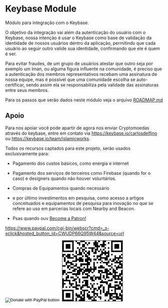 # Keybase Module

Módulo para integração com o Keybase.

O objetivo da integração vai além da autenticação do usuário com o Keybase, nossa intenção é usar o Keybase como base de validação da identidade de nossos usuários dentro da aplicação, permitindo que cada usuário ao seguir outro valide sua identidade, confirmando que ele é quem é ser.

Para evitar fraudes, de um grupo de usuários atestar que outro seja por exemplo um Iman, ou alguma figura influente na comunidade, é preciso que a autenticação dos membros representativos recebam uma assinatura de nossa equipe, mas é possível que uma comunidade escolha se auto-certificar, sendo assim ela se responsabiliza pela validade das assinaturas entre seus membros.

Para os passos que serão dados neste módulo veja o arquivo [ROADMAP.md](ROADMAP.md)

## Apoio

Para nos apoiar você pode apartir de agora nos enviar Cryptomoedas através do keybase, entre em contato via https://keybase.io/carlosdelfino ou https://keybase.io/team/islamicworks.

Todos os recursos captados para este projeto, serão usados exclusivamente para:

- Pagamento dos custos básicos, como energia e internet
- Pagamento dos serviços de terceiros como Firebase (quando for o caso) e designers quando não houver voluntários.
- Compras de Equipamentos quando necessário
- e por último investimentos em pesquisa, como acesso a artigos conceituados e equipamentos de pesquisa para inovação no que se refere ao uso em parcerias locais com Nearby and Beacon.

- Psas quando ouv
<a href="https://www.patreon.com/bePatron?u=12060988" data-patreon-widget-type="become-patron-button">Become a Patron!</a><script async src="https://c6.patreon.com/becomePatronButton.bundle.js"></script>


https://www.paypal.com/cgi-bin/webscr?cmd=_s-xclick&hosted_button_id=CWUDP66Q95W44&source=url

<form action="https://www.paypal.com/cgi-bin/webscr" method="post" target="_top">
<input type="hidden" name="cmd" value="_s-xclick" />
<input type="hidden" name="hosted_button_id" value="CWUDP66Q95W44" />
<input type="image" src="https://www.paypalobjects.com/en_US/i/btn/btn_donateCC_LG.gif" border="0" name="submit" title="PayPal - The safer, easier way to pay online!" alt="Donate with PayPal button" />
<img alt="" border="0" src="https://www.paypal.com/en_BR/i/scr/pixel.gif" width="1" height="1" />
  <img alt="QR Code" border="1" src="./docs/PayPal-QR Code.png"/>
</form>

